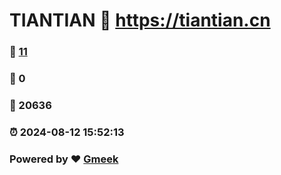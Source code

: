 # TIANTIAN :link: https://tiantian.cn 
### :page_facing_up: [11](https://tiantian.cn/tag.html) 
### :speech_balloon: 0 
### :hibiscus: 20636 
### :alarm_clock: 2024-08-12 15:52:13 
### Powered by :heart: [Gmeek](https://github.com/Meekdai/Gmeek)
